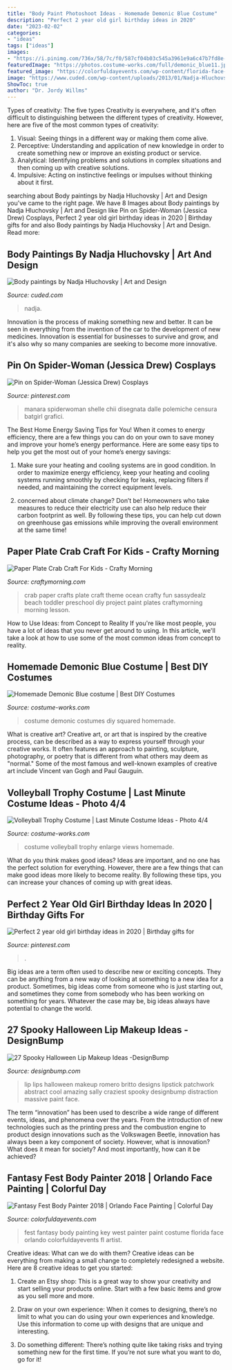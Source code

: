 ```yaml
---
title: "Body Paint Photoshoot Ideas - Homemade Demonic Blue Costume"
description: "Perfect 2 year old girl birthday ideas in 2020"
date: "2023-02-02"
categories:
- "ideas"
tags: ["ideas"]
images:
- "https://i.pinimg.com/736x/58/7c/f0/587cf04b03c545a3961e9a6c47b7fd8e--spider-women-zz.jpg"
featuredImage: "https://photos.costume-works.com/full/demonic_blue11.jpg"
featured_image: "https://colorfuldayevents.com/wp-content/florida-face-painter/fantasy-fest/fantasy-fest-costume-ideas-2016.jpg"
image: "https://www.cuded.com/wp-content/uploads/2013/01/Nadja-Hluchovsky10.jpg"
ShowToc: true
author: "Dr. Jordy Willms"
---
```



Types of creativity: The five types
Creativity is everywhere, and it's often difficult to distinguishing between the different types of creativity. However, here are five of the most common types of creativity:
1. Visual: Seeing things in a different way or making them come alive.
2. Perceptive: Understanding and application of new knowledge in order to create something new or improve an existing product or service. 
3. Analytical: Identifying problems and solutions in complex situations and then coming up with creative solutions. 
4. Impulsive: Acting on instinctive feelings or impulses without thinking about it first. 

	

		
searching about Body paintings by Nadja Hluchovsky | Art and Design you've came to the right page. We have 8 Images about Body paintings by Nadja Hluchovsky | Art and Design like Pin on Spider-Woman (Jessica Drew) Cosplays, Perfect 2 year old girl birthday ideas in 2020 | Birthday gifts for and also Body paintings by Nadja Hluchovsky | Art and Design. Read more:
		
    
## Body Paintings By Nadja Hluchovsky | Art And Design

<img loading=lazy src="https://www.cuded.com/wp-content/uploads/2013/01/Nadja-Hluchovsky10.jpg" onerror="this.onerror=null;this.src='https://tse4.mm.bing.net/th?id=OIP.S9ISXBI5okbzkrx7x7AE5gHaLI&amp;pid=15.1';" alt="Body paintings by Nadja Hluchovsky | Art and Design">

_Source: cuded.com_

>nadja. 

	

Innovation is the process of making something new and better. It can be seen in everything from the invention of the car to the development of new medicines. Innovation is essential for businesses to survive and grow, and it's also why so many companies are seeking to become more innovative.

    
## Pin On Spider-Woman (Jessica Drew) Cosplays

<img loading=lazy src="https://i.pinimg.com/736x/58/7c/f0/587cf04b03c545a3961e9a6c47b7fd8e--spider-women-zz.jpg" onerror="this.onerror=null;this.src='https://tse4.mm.bing.net/th?id=OIP.8X1618GV58xfhQdvqI83dAHaMY&amp;pid=15.1';" alt="Pin on Spider-Woman (Jessica Drew) Cosplays">

_Source: pinterest.com_

>manara spiderwoman shelle chii disegnata dalle polemiche censura batgirl grafici. 

	

The Best Home Energy Saving Tips for You!
When it comes to energy efficiency, there are a few things you can do on your own to save money and improve your home’s energy performance. Here are some easy tips to help you get the most out of your home’s energy savings:
1. Make sure your heating and cooling systems are in good condition. In order to maximize energy efficiency, keep your heating and cooling systems running smoothly by checking for leaks, replacing filters if needed, and maintaining the correct equipment levels.

2. concerned about climate change? Don’t be! Homeowners who take measures to reduce their electricity use can also help reduce their carbon footprint as well. By following these tips, you can help cut down on greenhouse gas emissions while improving the overall environment at the same time!

    
## Paper Plate Crab Craft For Kids - Crafty Morning

<img loading=lazy src="http://www.craftymorning.com/wp-content/uploads/2014/02/crab-paper-plate-crafts-kids.jpg" onerror="this.onerror=null;this.src='https://tse3.mm.bing.net/th?id=OIP.OzcuWjW73iQOqFI7fQoIcgHaLT&amp;pid=15.1';" alt="Paper Plate Crab Craft For Kids - Crafty Morning">

_Source: craftymorning.com_

>crab paper crafts plate craft theme ocean crafty fun sassydealz beach toddler preschool diy project paint plates craftymorning morning lesson. 

	

How to Use Ideas: from Concept to Reality
If you're like most people, you have a lot of ideas that you never get around to using. In this article, we'll take a look at how to use some of the most common ideas from concept to reality.

    
## Homemade Demonic Blue Costume | Best DIY Costumes

<img loading=lazy src="https://photos.costume-works.com/full/demonic_blue11.jpg" onerror="this.onerror=null;this.src='https://tse2.mm.bing.net/th?id=OIP.YIgepd7bG8HbcsoHQma9QAHaKs&amp;pid=15.1';" alt="Homemade Demonic Blue costume | Best DIY Costumes">

_Source: costume-works.com_

>costume demonic costumes diy squared homemade. 

	

What is creative art?
Creative art, or art that is inspired by the creative process, can be described as a way to express yourself through your creative works. It often features an approach to painting, sculpture, photography, or poetry that is different from what others may deem as "normal." Some of the most famous and well-known examples of creative art include Vincent van Gogh and Paul Gauguin.

    
## Volleyball Trophy Costume | Last Minute Costume Ideas - Photo 4/4

<img loading=lazy src="https://photos.costume-works.com/full/volleyball_trophy3.jpg" onerror="this.onerror=null;this.src='https://tse2.mm.bing.net/th?id=OIP.ZRrCIqB4Zq4ZUlqTxSPMYQHaM8&amp;pid=15.1';" alt="Volleyball Trophy Costume | Last Minute Costume Ideas - Photo 4/4">

_Source: costume-works.com_

>costume volleyball trophy enlarge views homemade. 

	

What do you think makes good ideas?
Ideas are important, and no one has the perfect solution for everything. However, there are a few things that can make good ideas more likely to become reality. By following these tips, you can increase your chances of coming up with great ideas.

    
## Perfect 2 Year Old Girl Birthday Ideas In 2020 | Birthday Gifts For

<img loading=lazy src="https://i.pinimg.com/736x/9c/6b/8d/9c6b8df4a4da181a826a476419825ccb.jpg" onerror="this.onerror=null;this.src='https://tse3.mm.bing.net/th?id=OIP.lxysVz07JyRNqq8b0CjG-AHaJ3&amp;pid=15.1';" alt="Perfect 2 year old girl birthday ideas in 2020 | Birthday gifts for">

_Source: pinterest.com_

>. 

	

Big ideas are a term often used to describe new or exciting concepts. They can be anything from a new way of looking at something to a new idea for a product. Sometimes, big ideas come from someone who is just starting out, and sometimes they come from somebody who has been working on something for years. Whatever the case may be, big ideas always have potential to change the world.

    
## 27 Spooky Halloween Lip Makeup Ideas -DesignBump

<img loading=lazy src="https://designbump.com/wp-content/uploads/2014/10/halloween-lip-ideas-009.jpg" onerror="this.onerror=null;this.src='https://tse1.mm.bing.net/th?id=OIP.npk3VaAnOqF3lRKxAX3H8wHaLn&amp;pid=15.1';" alt="27 Spooky Halloween Lip Makeup Ideas -DesignBump">

_Source: designbump.com_

>lip lips halloween makeup romero britto designs lipstick patchwork abstract cool amazing sally craziest spooky designbump distraction massive paint face. 

	

The term “innovation” has been used to describe a wide range of different events, ideas, and phenomena over the years. From the introduction of new technologies such as the printing press and the combustion engine to product design innovations such as the Volkswagen Beetle, innovation has always been a key component of society. However, what is innovation? What does it mean for society? And most importantly, how can it be achieved?

    
## Fantasy Fest Body Painter 2018 | Orlando Face Painting | Colorful Day

<img loading=lazy src="https://colorfuldayevents.com/wp-content/florida-face-painter/fantasy-fest/fantasy-fest-costume-ideas-2016.jpg" onerror="this.onerror=null;this.src='https://tse4.mm.bing.net/th?id=OIP.Bz5T7KGiYgxbOB35sM_1OgAAAA&amp;pid=15.1';" alt="Fantasy Fest Body Painter 2018 | Orlando Face Painting | Colorful Day">

_Source: colorfuldayevents.com_

>fest fantasy body painting key west painter paint costume florida face orlando colorfuldayevents fl artist. 

	

Creative ideas: What can we do with them?
Creative ideas can be everything from making a small change to completely redesigned a website. Here are 8 creative ideas to get you started:
1. Create an Etsy shop: This is a great way to show your creativity and start selling your products online. Start with a few basic items and grow as you sell more and more.

2. Draw on your own experience: When it comes to designing, there’s no limit to what you can do using your own experiences and knowledge. Use this information to come up with designs that are unique and interesting.

3. Do something different: There’s nothing quite like taking risks and trying something new for the first time. If you’re not sure what you want to do, go for it!

